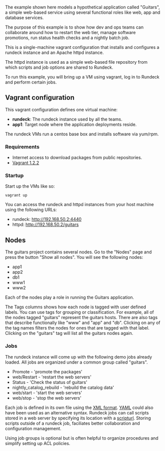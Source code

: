 The example shown here models a hypothetical application called
"Guitars", a simple web-based service using several functional roles
like web, app and database services.

The purpose of this example is to show how dev and ops teams can
collaborate around how to restart the web tier, manage software
promotions, run status health checks and a nightly batch job.

This is a single-machine vagrant configuration that installs
and configures a rundeck instance and an Apache httpd instance.

The httpd instance is used as a simple web-based file
repository from which scripts and job options are shared to Rundeck. 


To run this example, you will bring up a VM using vagrant, log in 
to Rundeck and perform certain jobs.

## Vagrant configuration

This vagrant configuration defines one virtual machine:

* **rundeck**: The rundeck instance used by all the teams.
* **app1**: Target node where the application deployments reside.

The rundeck VMs run a centos base box and installs software via yum/rpm.


### Requirements

* Internet access to download packages from public repositories.
* [Vagrant 1.2.2](http://downloads.vagrantup.com)

### Startup

Start up the VMs like so:

    vagrant up

You can access the rundeck and httpd instances from your host machine using the following URLs:

* rundeck: http://192.168.50.2:4440
* httpd: http://192.168.50.2/guitars


## Nodes

The guitars project contains several nodes. Go to the "Nodes" page and press the button
"Show all nodes". You will see the following nodes:

* app1
* app2
* db1
* www1
* www2

Each of the nodes play a role in running the Guitars application.

The Tags columns shows how each node is tagged with user defined
labels. You can use tags for grouping or classification.
For example, all of the nodes tagged "guitars" represent the
guitars hosts.
There are also tags that describe functionally like "www" and "app" and "db".
Clicking on any of the tag names filters the nodes for ones that are tagged with that label.
Clicking on the "guitars" tag will list all the guitars nodes again.



### Jobs

The rundeck instance will come up with the following demo jobs 
already loaded. All jobs are organized under a common group called "guitars".

- Promote - 'promote the packages'
- web/Restart - 'restart the web servers'
- Status - 'Check the status of guitars'
- nightly_catalog_rebuild - 'rebuild the catalog data'
- web/start - 'start the web servers'
- web/stop - 'stop the web servers'

Each job is defined in its own file using the 
[XML format](http://rundeck.org/docs/manpages/man5/job-v20.html). 
[YAML](http://rundeck.org/docs/manpages/man5/job-yaml-v12.html) could also have been used as an alternative syntax. Rundeck jobs can call
scripts stored in a web server by specifying its location with a 
[scripturl](http://rundeck.org/docs/manpages/man5/job-v20.html#script-sequence-step).
Storing scripts outside of a rundeck job, faciliates better collaboration
and configuration management.

Using job groups is optional but is often helpful to organize procedures
and simplify setting up ACL policies.
